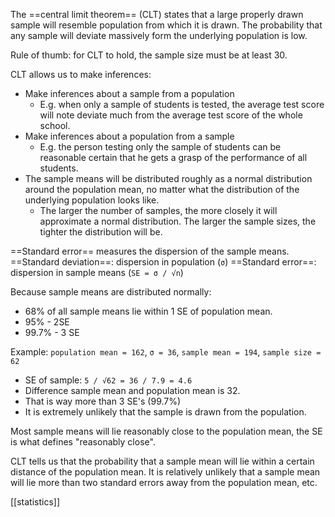 The ==central limit theorem== (CLT) states that a large properly drawn sample will resemble population from which it is drawn. The probability that any sample will deviate massively form the underlying population is low.

Rule of thumb: for CLT to hold, the sample size must be at least 30.

CLT allows us to make inferences:
- Make inferences about a sample from a population
	- E.g. when only a sample of students is tested, the average test score will note deviate much from the average test score of the whole school.
- Make inferences about a population from a sample
	- E.g. the person testing only the sample of students can be reasonable certain that he gets a grasp of the performance of all students.
- The sample means will be distributed roughly as a normal distribution around the population mean, no matter what the distribution of the underlying population looks like.
	- The larger the number of samples, the more closely it will approximate a normal distribution. The larger the sample sizes, the tighter the distribution will be.

==Standard error== measures the dispersion of the sample means.
==Standard deviation==: dispersion in population (`σ`)
==Standard error==: dispersion in sample means (`SE = σ / √n`)

Because sample means are distributed normally:
- 68% of all sample means lie within 1 SE of population mean.
- 95% - 2SE
- 99.7% - 3 SE

Example: `population mean = 162`, `σ = 36`, `sample mean = 194`, `sample size = 62`
- SE of sample: `5 / √62 = 36 / 7.9 = 4.6`
- Difference sample mean and population mean is 32.
- That is way more than 3 SE's (99.7%)
- It is extremely unlikely that the sample is drawn from the population.

Most sample means will lie reasonably close to the population mean, the SE is what defines "reasonably close".

CLT tells us that the probability that a sample mean will lie within a certain distance of the population mean. It is relatively unlikely that a sample mean will lie more than two standard errors away from the population mean, etc.

[[statistics]]